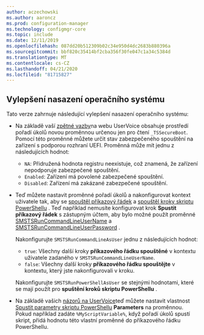 ```yaml
---
author: aczechowski
ms.author: aaroncz
ms.prod: configuration-manager
ms.technology: configmgr-core
ms.topic: include
ms.date: 12/11/2019
ms.openlocfilehash: 087dd20b512309b02c34e950d4dc2683b880396a
ms.sourcegitcommit: bbf820c35414bf2cba356f30fe047c1a34c5384d
ms.translationtype: MT
ms.contentlocale: cs-CZ
ms.lasthandoff: 04/21/2020
ms.locfileid: "81715827"
---
```

## <a name="improvements-to-os-deployment"></a><a name="bkmk_osd"></a>Vylepšení nasazení operačního systému

Tato verze zahrnuje následující vylepšení nasazení operačního systému:

- Na základě vaší [zpětné vazby](https://configurationmanager.uservoice.com/forums/300492-ideas/suggestions/19416577-create-an-osd-variable-for-secure-boot-smstssec)na webu UserVoice obsahuje prostředí pořadí úkolů novou proměnnou určenou jen pro čtení `_TSSecureBoot`.<!--5842295--> Pomocí této proměnné můžete určit stav zabezpečeného spouštění na zařízení s podporou rozhraní UEFI. Proměnná může mít jednu z následujících hodnot:

  - `NA`: Přidružená hodnota registru neexistuje, což znamená, že zařízení nepodporuje zabezpečené spouštění.
  - `Enabled`: Zařízení má povolené zabezpečené spouštění.
  - `Disabled`: Zařízení má zakázané zabezpečené spouštění.

- Teď můžete nastavit proměnné pořadí úkolů a nakonfigurovat kontext uživatele tak, aby se [spouštěl příkazový řádek](../../../../../osd/understand/task-sequence-steps.md#BKMK_RunCommandLine) a [spouštěl kroky skriptu PowerShellu](../../../../../osd/understand/task-sequence-steps.md#BKMK_RunPowerShellScript) .<!-- 5573175 --> Teď například nemusíte konfigurovat krok **Spustit příkazový řádek** s zástupným účtem, aby bylo možné použít proměnné [SMSTSRunCommandLineUserName](../../../../../osd/understand/task-sequence-variables.md#SMSTSRunCommandLineUserName) a [SMSTSRunCommandLineUserPassword](../../../../../osd/understand/task-sequence-variables.md#SMSTSRunCommandLineUserPassword) .

  Nakonfigurujte `SMSTSRunCommandLineAsUser` jednu z následujících hodnot:

  - `true`: Všechny další kroky **příkazového řádku spouštěné** v kontextu uživatele zadaného v `SMSTSRunCommandLineUserName`.
  - `false`: Všechny další kroky **příkazového řádku spouštějte** v kontextu, který jste nakonfigurovali v kroku.

  Nakonfigurujte `SMSTSRunPowerShellAsUser` se stejnými hodnotami, které se mají použít pro **spuštění kroků skriptu PowerShellu** .

- Na základě vašich [názorů na UserVoice](https://configurationmanager.uservoice.com/forums/300492-ideas/suggestions/38377201-pass-a-task-sequence-variable-to-powershell-script)teď můžete nastavit vlastnost [Spustit parametry skriptu PowerShellu](../../../../../osd/understand/task-sequence-steps.md#BKMK_RunPowerShellScript) **Parameters** na proměnnou.<!-- 5690481 --> Pokud například zadáte `%MyScriptVariable%`, když pořadí úkolů spustí skript, přidá hodnotu této vlastní proměnné do příkazového řádku PowerShellu.
